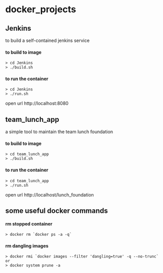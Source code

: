 # docker_projects

## Jenkins
to build a self-contained jenkins service

#### to build to image
````shell
> cd Jenkins
> ./build.sh
````

#### to run the container
````shell
> cd Jenkins
> ./run.sh
````
open url http://localhost:8080

## team_lunch_app
a simple tool to maintain the team lunch foundation

#### to build to image
````shell
> cd team_lunch_app
> ./build.sh
````

#### to run the container
````shell
> cd team_lunch_app
> ./run.sh
````
open url http://localhost/lunch_foundation

## some useful docker commands
#### rm stopped container
````shell
> docker rm `docker ps -a -q`
````

#### rm dangling images
````shell
> docker rmi `docker images --filter 'dangling=true' -q --no-trunc`
or
> docker system prune -a
````

